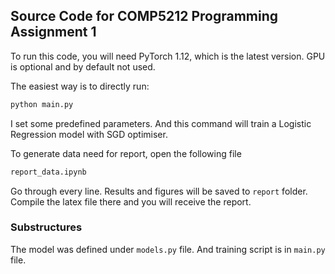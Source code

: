 ## Source Code for COMP5212 Programming Assignment 1

To run this code, you will need PyTorch 1.12, which is the latest version. GPU is optional and by default not used.

The easiest way is to directly run: 

```bash
python main.py
```

I set some predefined parameters. And this command will train a Logistic Regression model with SGD optimiser. 



To generate data need for report, open the following file

```bash
report_data.ipynb
```

Go through every line. Results and figures will be saved to `report` folder. Compile the latex file there and you will receive the report.



### Substructures

The model was defined under `models.py` file. And training script is in `main.py` file. 